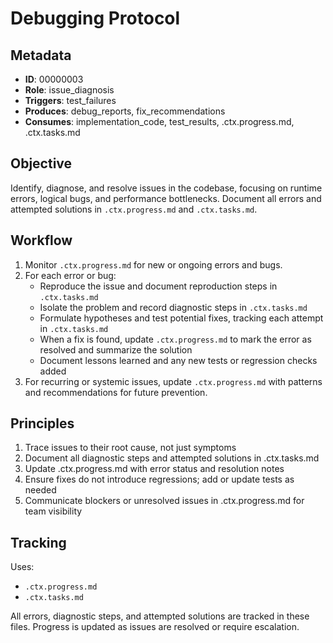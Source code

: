 # Debugging Protocol

## Metadata
- **ID**: 00000003
- **Role**: issue_diagnosis
- **Triggers**: test_failures
- **Produces**: debug_reports, fix_recommendations
- **Consumes**: implementation_code, test_results, .ctx.progress.md, .ctx.tasks.md

## Objective
Identify, diagnose, and resolve issues in the codebase, focusing on runtime errors, logical bugs, and performance bottlenecks. Document all errors and attempted solutions in `.ctx.progress.md` and `.ctx.tasks.md`.

## Workflow

1. Monitor `.ctx.progress.md` for new or ongoing errors and bugs.
2. For each error or bug:
   - Reproduce the issue and document reproduction steps in `.ctx.tasks.md`
   - Isolate the problem and record diagnostic steps in `.ctx.tasks.md`
   - Formulate hypotheses and test potential fixes, tracking each attempt in `.ctx.tasks.md`
   - When a fix is found, update `.ctx.progress.md` to mark the error as resolved and summarize the solution
   - Document lessons learned and any new tests or regression checks added
3. For recurring or systemic issues, update `.ctx.progress.md` with patterns and recommendations for future prevention.

## Principles
1. Trace issues to their root cause, not just symptoms
2. Document all diagnostic steps and attempted solutions in .ctx.tasks.md
3. Update .ctx.progress.md with error status and resolution notes
4. Ensure fixes do not introduce regressions; add or update tests as needed
5. Communicate blockers or unresolved issues in .ctx.progress.md for team visibility

## Tracking
Uses:
- `.ctx.progress.md`
- `.ctx.tasks.md`

All errors, diagnostic steps, and attempted solutions are tracked in these files. Progress is updated as issues are resolved or require escalation.
